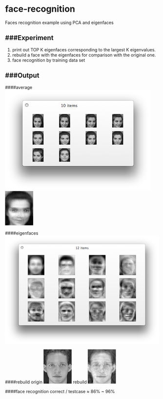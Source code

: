face-recognition
================

Faces recognition example using PCA and eigenfaces


###Experiment
-----------
1. print out  TOP K eigenfaces corresponding to the largest K eigenvalues.
2. rebuild a face with the eigenfaces for  comparison with the original one.
3. face recognition by training data set

###Output
-----------
####average
![image](doc/origin.png) ![image](doc/avg.jpg)

####eigenfaces
![image](doc/eigenfaces.png)

####rebuild
origin ![image](doc/1.bmp)  rebuild ![image](doc/rebuild.jpg)

####face recognition
correct / testcase ≈ 86% ~ 96%
